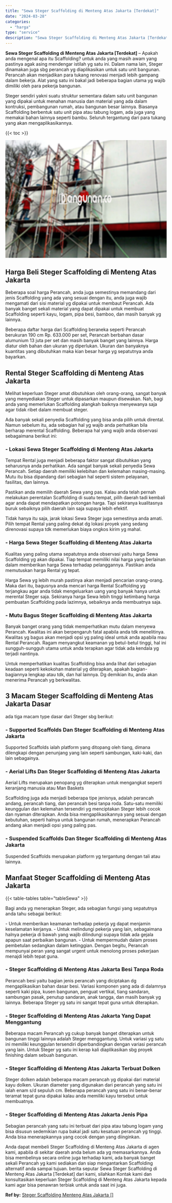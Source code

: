 ```yaml
---
title: "Sewa Steger Scaffolding di Menteng Atas Jakarta [Terdekat]"
date: "2024-03-28"
categories: 
  - "harga"
type: "service"
description: "Sewa Steger Scaffolding di Menteng Atas Jakarta [Terdekat]. Anda dapat membeli Steger Scaffolding di Menteng Atas Jakarta di agen kami, apabila di sekitar da..."
---
```


**Sewa Steger Scaffolding di Menteng Atas Jakarta \[Terdekat\]** – Apakah anda mengenal apa itu Scaffolding? untuk anda yang masih awam yang pastinya agak asing mendengar istilah yg satu ini. Dalam nama lain, Steger dinamakan juga sbg perancah yg diaplikasikan untuk satu unit bangunan. Perancah akan menjadikan para tukang renovasi menjadi lebih gampang dalam bekerja. Alat yang satu ini bakal jadi beberapa bagian utama yg wajib dimiliki oleh para pekerja bangunan.

Steger sendiri yakni suatu struktur sementara dalam satu unit bangunan yang dipakai untuk menahan manusia dan material yang ada dalam kontruksi, pembangunan rumah, atau bangunan besar lainnya. Biasanya Scaffolding berbentuk satu unit pipa atau tabung logam, ada juga yang memakai bahan lainnya seperti bambu. Seluruh tergantung dari para tukang yang akan mengaplikasikannya.

{{< toc >}}

![Sewa Steger Scaffolding di Menteng Atas Jakarta [Terdekat]](/images/sewa-scaffolding-steger-07.png)

## Harga Beli Steger Scaffolding di Menteng Atas Jakarta

Beberapa soal harga Perancah, anda juga semestinya memandang dari jenis Scaffolding yang ada yang sesuai dengan itu, anda juga wajib mengamati dari sisi material yg dipakai untuk membaut Perancah. Ada banyak banget sekali material yang dapat dipakai untuk membuat Scaffolding seperti kayu, logam, pipa besi, bamboo, dan masih banyak yg lainnya.

Beberapa daftar harga dari Scaffolding beraneka seperti Perancah berukuran 190 cm Rp. 633.000 per set, Perancah berbahan dasar alumunium 13 juta per set dan masih banyak banget yang lainnya. Harga diatur oleh bahan dan ukuran yg diperlukan. Ukuran dan banyaknya kuantitas yang dibutuhkan maka kian besar harga yg sepatutnya anda bayarkan.

## Rental Steger Scaffolding di Menteng Atas Jakarta

Melihat keperluan Steger amat dibutuhkan oleh orang-orang, sangat banyak yang menyediakan Steger untuk dipasarkan maupun disewakan. Nah, bagi anda yang memerlukan Scaffolding alangkah baiknya menyewanya saja agar tidak ribet dalam membuat steger.

Ada banyak sekali penyedia Scaffolding yang bisa anda pilih untuk dirental. Namun sebelum itu, ada sebagian hal yg wajib anda perhatikan bila berharap merental Scaffolding. Beberapa hal yang wajib anda observasi sebagaimana berikut ini:

### \- Lokasi Sewa Steger Scaffolding di Menteng Atas Jakarta

Tempat Rental juga menjadi beberapa faktor sangat dibutuhkan yang seharusnya anda perhatikan. Ada sangat banyak sekali penyedia Sewa Perancah. Setiap daerah memiliki kelebihan dan kelemahan masing-masing. Mutu itu bisa dipandang dari sebagian hal seperti sistem pelayanan, fasilitas, dan lainnya.

Pastikan anda memilih daerah Sewa yang pas. Kalau anda telah pernah melakukan perentalan Scaffolding di suatu tempat, pilih daerah tadi kembali agar anda dapat mendapatkan potongan harga. Tapi sekiranya kualitasnya buruk sebaiknya pilih daerah lain saja supaya lebih efektif.

Tidak hanya itu saja, jarak lokasi Sewa Steger juga semestinya anda amati. Pilih tempat Rental yang paling dekat dg lokasi proyek yang sedang direnovasi supaya tdk memerlukan biaya ongkos kirim yg mahal.

### \- Harga Sewa Steger Scaffolding di Menteng Atas Jakarta

Kualitas yang paling utama sepatutnya anda observasi yaitu harga Sewa Scaffolding yg akan dipakai. Tiap tempat memiliki nilai harga yang berlainan dalam memberikan harga Sewa terhadap pelanggannya. Pastikan anda memutuskan harga Rental yg tepat.

Harga Sewa yg lebih murah pastinya akan menjadi pencarian orang-orang. Maka dari itu, bagusnya anda mencari harga Rental Scaffolding yg terjangkau agar anda tidak mengeluarkan uang yang banyak hanya untuk merental Steger saja. Sekiranya harga Sewa lebih tinggi ketimbang harga pembuatan Scaffolding pada lazimnya, sebaiknya anda membuatnya saja.

### \- Mutu Bagus Steger Scaffolding di Menteng Atas Jakarta

Banyak banget orang yang tidak memperhatikan mutu dalam menyewa Perancah. Kwalitas ini akan berpengaruh fatal apabila anda tdk menelitinya. Kwalitas yg bagus akan menjadi opsi yg paling ideal untuk anda apabila mau Rental Perancah. Ragam menyangkut keamanan yg betul-betul tinggi, hal ini sungguh-sungguh utama untuk anda terapkan agar tidak ada kendala yg terjadi nantinya.

Untuk memperhatikan kualitas Scaffolding bisa anda lihat dari sebagian keadaan seperti kekokohan material yg diterapkan, apakah bagian-bagiannya lengkap atau tdk, dan hal lainnya. Dg demikian itu, anda akan menerima Perancah yg berkwalitas.

## 3 Macam Steger Scaffolding di Menteng Atas Jakarta Dasar

ada tiga macam type dasar dari Steger sbg berikut:

### \- Supported Scaffolds Dan Steger Scaffolding di Menteng Atas Jakarta

Supported Scaffolds ialah platform yang ditopang oleh tiang, dimana dilengkapi dengan penunjang yang lain seperti sambungan, kaki-kaki, dan lain sebagainya.

### \- Aerial Lifts Dan Steger Scaffolding di Menteng Atas Jakarta

Aerial Lifts merupakan penopang yg diterapkan untuk mengangkat seperti keranjang manusia atau Man Baskets

Scaffolding juga ada menjadi beberapa tipe jenisnya, adalah perancah andang, perancah tiang, dan perancah besi tanpa roda. Satu-satu memiliki keunggulan dan kelemahan tersendiri yg menciptakan Steger lebih cocok dan nyaman diterapkan. Anda bisa mengaplikasikannya yang sesuai dengan kebutuhan, seperti halnya untuk bangunan rumah, menerapkan Perancah andang akan menjadi opsi yang paling pas.

### \- Suspended Scaffolds Dan Steger Scaffolding di Menteng Atas Jakarta

Suspended Scaffolds merupakan platform yg tergantung dengan tali atau lainnya.

## Manfaat Steger Scaffolding di Menteng Atas Jakarta

{{< table-tables table="tableSewa" >}}

Bagi anda yg menerapkan Steger, ada sebagian fungsi yang sepatutnya anda tahu sebagai berikut:

\- Untuk memberikan keamanan terhadap pekerja yg dapat menjamin keselamatan kerjanya. - Untuk melindungi pekerja yang lain, sebagaimana halnya pekerja di bawah yang wajib dilindungi supaya tidak ada gejala apapun saat perbaikan bangunan. - Untuk mempermudah dalam proses pembetulan sedangkan dalam ketinggian. Dengan begitu, Perancah mempunyai peran yang sangat urgent untuk menolong proses pekerjaan menajdi lebih tepat guna.

### \- Steger Scaffolding di Menteng Atas Jakarta Besi Tanpa Roda

Perancah besi yaitu bagian jenis perancah yang diciptakan dg mengaplikasikan bahan dasar besi. Variasi komponen yang ada di dalamnya seperti kaki pipa, kusen bangunan, penguat vertikal, tiang sandaran, sambungan pasak, penutup sandaran, anak tangga, dan masih banyak yg lainnya. Beberapa Steger yg satu ini sangat tepat guna untuk diterapkan.

### \- Steger Scaffolding di Menteng Atas Jakarta Yang Dapat Menggantung

Beberapa macam Perancah yg cukup banyak banget diterapkan untuk bangunan tinggi lainnya adalah Steger menggantung. Untuk variasi yg satu ini memiliki keunggulan tersendiri diperbandingkan dengan variasi perancah yang lain. Untuk Steger yg satu ini kerap kali diaplikasikan sbg proyek finishing dalam sebuah bangunan.

### \- Steger Scaffolding di Menteng Atas Jakarta Terbuat Dolken

Steger dolken adalah beberapa macam perancah yg dipakai dari material kayu dolken. Ukuran diameter yang digunakan dari perancah yang satu ini ialah enam s/d sepuluh cm. Beberapa perancah yang satu ini benar-benar teramat tepat guna dipakai kalau anda memiliki kayu tersebut untuk membuatnya.

### \- Steger Scaffolding di Menteng Atas Jakarta Jenis Pipa

Sebagian perancah yang satu ini terbuat dari pipa atau tabung logam yang bisa disusun sedemikian rupa bakal jadi satu kesatuan perancah yg tinggi. Anda bisa menerapkannya yang cocok dengan yang diinginkan.

Anda dapat membeli Steger Scaffolding di Menteng Atas Jakarta di agen kami, apabila di sekitar daerah anda belum ada yg memasarkannya. Anda bisa membelinya secara online juga terhadap kami, ada banyak banget sekali Perancah yg kami sediakan dan siap mengantarkan Scaffolding alternatif anda sampai tujuan. berita seputar Sewa Steger Scaffolding di Menteng Atas Jakarta \[Terdekat\] dari kami, silahkan Kontak kami dan konsultasikan keperluan Steger Scaffolding di Menteng Atas Jakarta kepada kami agar bisa penawran terbiak untuk anda saat ini juga.

**Ref by:** [Steger Scaffolding Menteng Atas Jakarta []](https://id.wikipedia.org/wiki/Steger)
